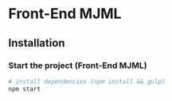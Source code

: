# Front-End MJML

## Installation
### Start the project (Front-End MJML)

```sh
# install dependencies (npm install && gulp)
npm start
```
